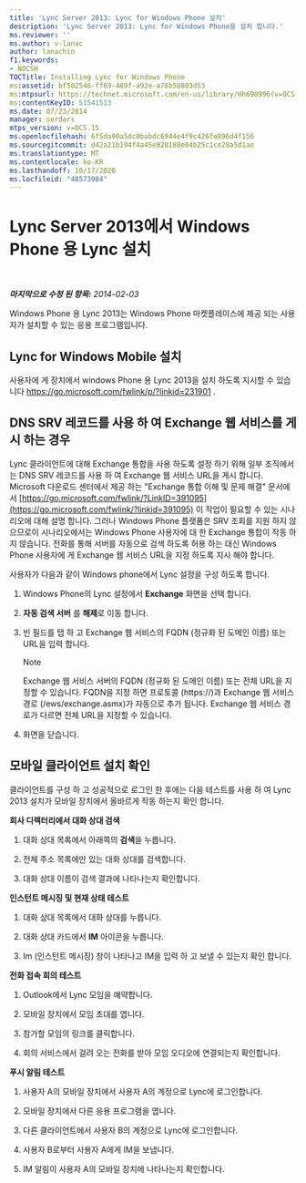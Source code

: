 ```yaml
---
title: 'Lync Server 2013: Lync for Windows Phone 설치'
description: 'Lync Server 2013: Lync for Windows Phone을 설치 합니다.'
ms.reviewer: ''
ms.author: v-lanac
author: lanachin
f1.keywords:
- NOCSH
TOCTitle: Installing Lync for Windows Phone
ms:assetid: bf502546-ff69-489f-a92e-a78b58803d53
ms:mtpsurl: https://technet.microsoft.com/en-us/library/Hh690996(v=OCS.15)
ms:contentKeyID: 51541513
ms.date: 07/23/2014
manager: serdars
mtps_version: v=OCS.15
ms.openlocfilehash: 6f5da90a5dc0babdc6944e4f9c426fe896d4f156
ms.sourcegitcommit: d42a21b194f4a45e828188e04b25c1ce28a5d1ae
ms.translationtype: MT
ms.contentlocale: ko-KR
ms.lasthandoff: 10/17/2020
ms.locfileid: "48573984"
---
```

# <a name="installing-lync-for-windows-phone-in-lync-server-2013"></a>Lync Server 2013에서 Windows Phone 용 Lync 설치

<div data-xmlns="http://www.w3.org/1999/xhtml">

<div class="topic" data-xmlns="http://www.w3.org/1999/xhtml" data-msxsl="urn:schemas-microsoft-com:xslt" data-cs="https://msdn.microsoft.com/">

<div data-asp="https://msdn2.microsoft.com/asp">



</div>

<div id="mainSection">

<div id="mainBody">

<span> </span>

_**마지막으로 수정 된 항목:** 2014-02-03_

Windows Phone 용 Lync 2013는 Windows Phone 마켓플레이스에 제공 되는 사용자가 설치할 수 있는 응용 프로그램입니다.

<div>

## <a name="installing-lync-for-windows-mobile"></a>Lync for Windows Mobile 설치

사용자에 게 장치에서 windows Phone 용 Lync 2013을 설치 하도록 지시할 수 있습니다 <https://go.microsoft.com/fwlink/p/?linkid=231901> .

</div>

<div>

## <a name="if-you-use-a-dns-srv-record-to-publish-exchange-web-services"></a>DNS SRV 레코드를 사용 하 여 Exchange 웹 서비스를 게시 하는 경우

Lync 클라이언트에 대해 Exchange 통합을 사용 하도록 설정 하기 위해 일부 조직에서는 DNS SRV 레코드를 사용 하 여 Exchange 웹 서비스 URL을 게시 합니다. Microsoft 다운로드 센터에서 제공 하는 "Exchange 통합 이해 및 문제 해결" 문서에서 [https://go.microsoft.com/fwlink/?LinkID=391095](https://go.microsoft.com/fwlink/?linkid=391095) 이 작업이 필요할 수 있는 시나리오에 대해 설명 합니다. 그러나 Windows Phone 플랫폼은 SRV 조회를 지원 하지 않으므로이 시나리오에서는 Windows Phone 사용자에 대 한 Exchange 통합이 작동 하지 않습니다. 전화를 통해 서버를 자동으로 검색 하도록 허용 하는 대신 Windows Phone 사용자에 게 Exchange 웹 서비스 URL을 지정 하도록 지시 해야 합니다.

사용자가 다음과 같이 Windows phone에서 Lync 설정을 구성 하도록 합니다.

1.  Windows Phone의 Lync 설정에서 **Exchange** 화면을 선택 합니다.

2.  **자동 검색 서버** 를 **해제**로 이동 합니다.

3.  빈 필드를 탭 하 고 Exchange 웹 서비스의 FQDN (정규화 된 도메인 이름) 또는 URL을 입력 합니다.
    
    <div>
    

    > [!NOTE]  
    > Exchange 웹 서비스 서버의 FQDN (정규화 된 도메인 이름) 또는 전체 URL을 지정할 수 있습니다. FQDN을 지정 하면 프로토콜 (https://)과 Exchange 웹 서비스 경로 (/ews/exchange.asmx)가 자동으로 추가 됩니다. Exchange 웹 서비스 경로가 다르면 전체 URL을 지정할 수 있습니다.

    
    </div>

4.  화면을 닫습니다.

</div>

<div>

## <a name="verifying-mobile-client-installation"></a>모바일 클라이언트 설치 확인

클라이언트를 구성 하 고 성공적으로 로그인 한 후에는 다음 테스트를 사용 하 여 Lync 2013 설치가 모바일 장치에서 올바르게 작동 하는지 확인 합니다.

**회사 디렉터리에서 대화 상대 검색**

1.  대화 상대 목록에서 아래쪽의 **검색**을 누릅니다.

2.  전체 주소 목록에만 있는 대화 상대를 검색합니다.

3.  대화 상대 이름이 검색 결과에 나타나는지 확인합니다.

**인스턴트 메시징 및 현재 상태 테스트**

1.  대화 상대 목록에서 대화 상대를 누릅니다.

2.  대화 상대 카드에서 **IM** 아이콘을 누릅니다.

3.  Im (인스턴트 메시징) 창이 나타나고 IM을 입력 하 고 보낼 수 있는지 확인 합니다.

**전화 접속 회의 테스트**

1.  Outlook에서 Lync 모임을 예약합니다.

2.  모바일 장치에서 모임 초대를 엽니다.

3.  참가할 모임의 링크를 클릭합니다.

4.  회의 서비스에서 걸려 오는 전화를 받아 모임 오디오에 연결되는지 확인합니다.

**푸시 알림 테스트**

1.  사용자 A의 모바일 장치에서 사용자 A의 계정으로 Lync에 로그인합니다.

2.  모바일 장치에서 다른 응용 프로그램을 엽니다.

3.  다른 클라이언트에서 사용자 B의 계정으로 Lync에 로그인합니다.

4.  사용자 B로부터 사용자 A에게 IM을 보냅니다.

5.  IM 알림이 사용자 A의 모바일 장치에 나타나는지 확인합니다.

</div>

</div>

<span> </span>

</div>

</div>

</div>


